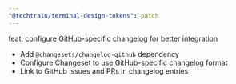 ```yaml
---
"@techtrain/terminal-design-tokens": patch
---
```


feat: configure GitHub-specific changelog for better integration
- Add `@changesets/changelog-github` dependency
- Configure Changeset to use GitHub-specific changelog format
- Link to GitHub issues and PRs in changelog entries